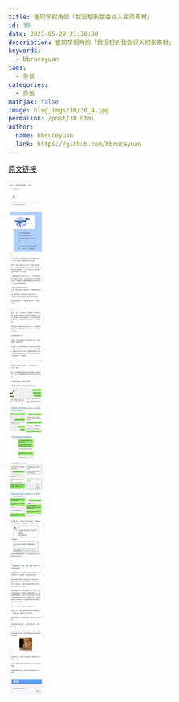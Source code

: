 ```yaml
---
title: 崔同学视角的「我没想到我会误入相亲素材」
id: 30
date: 2021-05-29 21:30:20
description: 崔同学视角的「我没想到我会误入相亲素材」
keywords: 
  - bbruceyuan
tags: 
  - 杂谈
categories: 
  - 杂谈
mathjax: false
image: blog_imgs/30/30_4.jpg
permalink: /post/30.html
author: 
  name: bbruceyuan
  link: https://github.com/bbruceyuan
---
```



[原文链接](https://mp.weixin.qq.com/s/mUaPTX2GpfT4teuqFdLYfw)

<img src="/blog_imgs/30/30_1.jpg">

<!-- <img src="/blog_imgs/30/30_1.jpg" width="50%" height="50%"> -->
